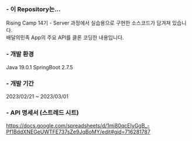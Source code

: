 ### - 이 Repository는...
Rising Camp 14기 - Server 과정에서 실습용으로 구현한 소스코드가 담겨져 있습니다. <br>
배달의민족 App의 주요 API를 클론 코딩한 내용입니다.

### - 개발 환경
Java 19.0.1
SpringBoot 2.7.5

### - 개발 기간
2023/02/21 ~ 2023/03/01

### - API 명세서 (스트레드 시트)
https://docs.google.com/spreadsheets/d/1mi80qcEIyGgB_-Pf1BddXNEGeUWTFE737sZe9JqBoMY/edit#gid=716281787
